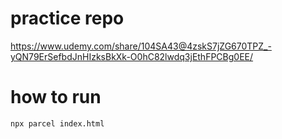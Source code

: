
# practice repo
https://www.udemy.com/share/104SA43@4zskS7jZG670TPZ_-yQN79ErSefbdJnHIzksBkXk-O0hC82lwdq3jEthFPCBg0EE/
# how to run
```bash
npx parcel index.html
```